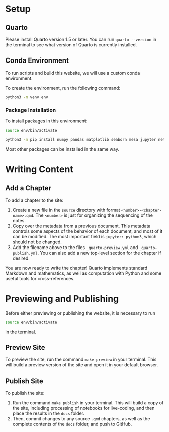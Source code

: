 # Setup

## Quarto 

Please install Quarto version 1.5 or later. You can run `quarto --version` in the terminal to see what version of Quarto is currently installed. 

## Conda Environment

To run scripts and build this website, we will use a custom conda environment. 

To create the environment, run the following command:

```bash
python3 -m venv env
```

### Package Installation

To install packages in this environment:

```bash
source env/bin/activate

python3 -m pip install numpy pandas matplotlib seaborn mesa jupyter networkx scikit-learn scipy
```

Most other packages can be installed in the same way. 

# Writing Content

## Add a Chapter

To add a chapter to the site: 

1. Create a new file in the `source` directory with format `<number>-<chapter-name>.qmd`. The `<number>` is just for organizing the sequencing of the notes. 
2. Copy over the metadata from a previous document. This metadata controls some aspects of the behavior of each document, and most of it can be modified. The most important field is `jupyter: python3`, which should not be changed. 
3. Add the filename above to the files `_quarto-preview.yml` and `_quarto-publish.yml`. You can also add a new top-level section for the chapter if desired. 

You are now ready to write the chapter! Quarto implements standard Markdown and mathematics, as well as computation with Python and some useful tools for cross-references. 

# Previewing and Publishing

Before either previewing or publishing the website, it is necessary to run 

```bash
source env/bin/activate
```

in the terminal. 

## Preview Site 

To preview the site, run the command `make preview` in your terminal. This will build a preview version of the site and open it in your default browser. 

## Publish Site 

To publish the site:

1. Run the command `make publish` in your terminal. This will build a copy of the site, including processing of notebooks for live-coding, and then place the results in the `docs` folder. 
2. Then, commit changes to any source `.qmd` chapters, as well as the complete contents of the `docs` folder, and push to GitHub. 



 